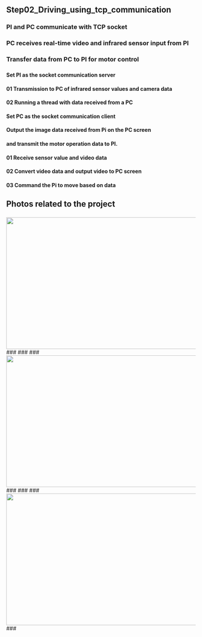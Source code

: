 ## Step02_Driving_using_tcp_communication
### PI and PC communicate with TCP socket
### PC receives real-time video and infrared sensor input from PI
### Transfer data from PC to PI for motor control
###
#### Set PI as the socket communication server
#### 01 Transmission to PC of infrared sensor values and camera data
#### 02 Running a thread with data received from a PC
####
#### Set PC as the socket communication client
#### Output the image data received from Pi on the PC screen
#### and transmit the motor operation data to PI.
#### 01 Receive sensor value and video data
#### 02 Convert video data and output video to PC screen
#### 03 Command the Pi to move based on data
## Photos related to the project
### 
<img src="https://github.com/aworkerJI/202308_AI_Car/assets/59903316/2374a1be-6611-46e1-8413-cd958e81206e.gif" width="550" height="350"/>
###
###
###
<img src="https://github.com/aworkerJI/202308_AI_Car/assets/59903316/c46a697b-9955-46c8-b652-065f770b9c67.png" width="550" height="350"/>
###
###
###
<img src="https://github.com/aworkerJI/202308_AI_Car/assets/59903316/7f9e9639-c1b0-4200-a0ed-cf32c8611341.png" width="550" height="350"/>
###




